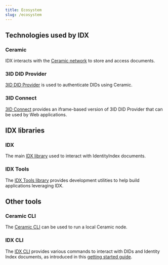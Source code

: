 ```yaml
---
title: Ecosystem
slug: /ecosystem
---
```


## Technologies used by IDX

### Ceramic

IDX interacts with the [Ceramic network](https://www.ceramic.network/) to store and access documents.

### 3ID DID Provider

[3ID DID Provider](https://github.com/ceramicstudio/js-3id-did-provider) is used to authenticate DIDs using Ceramic.

### 3ID Connect

[3ID Connect](https://github.com/3box/3id-connect) provides an iframe-based version of 3ID DID Provider that can be used by Web applications.

## IDX libraries

### IDX

The main [IDX library](libs-idx.md) used to interact with IdentityIndex documents.

### IDX Tools

The [IDX Tools library](libs-tools.md) provides development utilities to help build applications leveraging IDX.

## Other tools

### Ceramic CLI

The [Ceramic CLI](https://docs.ceramic.network/modules/_ceramicnetwork_cli.html) can be used to run a local Ceramic node.

### IDX CLI

The [IDX CLI](https://github.com/ceramicstudio/idx-cli#idx-cli) provides various commands to interact with DIDs and Identity Index documents, as introduced in this [getting started guide](guide-cli.md).

